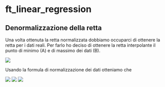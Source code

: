 # ft_linear_regression

## Denormalizzazione della retta

Una volta ottenuta la retta normalizzata dobbiamo occuparci di ottenere la retta per i dati reali. Per farlo ho deciso di ottenere la retta interpolante il punto di minimo (A) e di massimo dei dati (B). 

<img src="https://render.githubusercontent.com/render/math?math=x = min(X)">

Usando la formula di normalizzazione dei dati otteniamo che 

<img src="https://render.githubusercontent.com/render/math?math=\overline{x} = \frac{min(X) - min(X)}{max(X) - min(X)} = 0 ">

<img src="https://render.githubusercontent.com/render/math?math=\overline{y} = \theta_1\overline{x} %2B \theta_0 = \theta_0 ">

<img src="https://render.githubusercontent.com/render/math?math=A = (0, \theta_0)">
